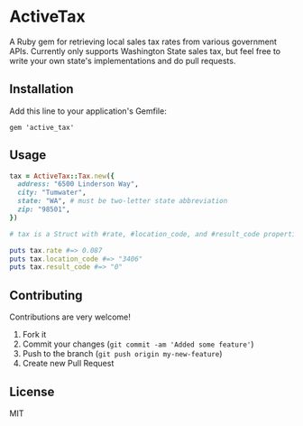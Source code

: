 # ActiveTax

A Ruby gem for retrieving local sales tax rates from various government APIs.
Currently only supports Washington State sales tax, but feel free to write your
own state's implementations and do pull requests.

## Installation

Add this line to your application's Gemfile:

    gem 'active_tax'

## Usage

```ruby
tax = ActiveTax::Tax.new({
  address: "6500 Linderson Way",
  city: "Tumwater",
  state: "WA", # must be two-letter state abbreviation
  zip: "98501",
})

# tax is a Struct with #rate, #location_code, and #result_code properties.

puts tax.rate #=> 0.087
puts tax.location_code #=> "3406"
puts tax.result_code #=> "0"
```

## Contributing

Contributions are very welcome!

1. Fork it
2. Commit your changes (`git commit -am 'Added some feature'`)
3. Push to the branch (`git push origin my-new-feature`)
4. Create new Pull Request

## License

MIT
